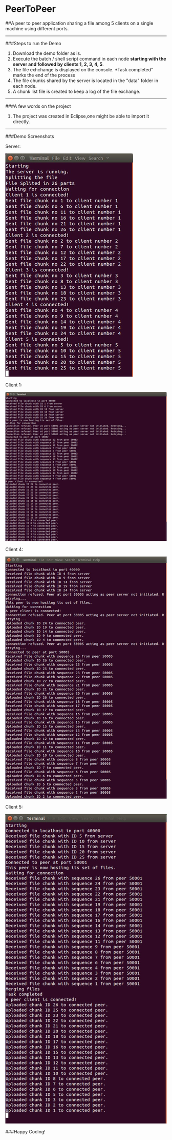 # PeerToPeer
##A peer to peer application sharing a file among 5 clients on a single machine using different ports.

______

###Steps to run the Demo

1. Download the demo folder as is.
2. Execute the batch / shell script command in each node **starting with the server and followed by clients 1, 2, 3, 4, 5**.
3. The file exhchange is displayed on the console. *Task completed" marks the end of the process
4. The file chunks shared by the server is located in the "data" folder in each node.
5. A chunk list file is created to keep a log of the file exchange.

______

###A few words on the project

1. The project was created in Eclipse,one might be able to import it directly.

______

###Demo Screenshots

Server: 

![Server](https://raw.githubusercontent.com/zillidan/PeerToPeer/master/Screenshots/Server.jpg "Server")

Client 1: 

![Client 1](https://raw.githubusercontent.com/zillidan/PeerToPeer/master/Screenshots/Client%201.jpg "Client 1")

Client 4: 

![Client 4](https://raw.githubusercontent.com/zillidan/PeerToPeer/master/Screenshots/Client%204.jpg "Client 4")

Client 5: 

![Client 5](https://raw.githubusercontent.com/zillidan/PeerToPeer/master/Screenshots/Client%205.jpg "Client 5")



###Happy Coding!
